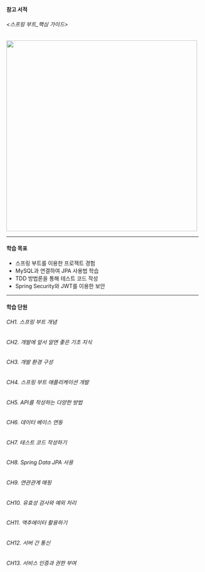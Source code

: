 #### 참고 서적

###### <스프링 부트_핵심 가이드>

<img src="https://github.com/chanchanwoong/springboot_study/assets/128444378/cd3954c7-904a-4c2e-9781-744fdde94a12.png" width="500" height="auto"/>

___
#### 학습 목표

- 스프링 부트를 이용한 프로젝트 경험
- MySQL과 연결하여 JPA 사용법 학습
- TDD 방법론을 통해 테스트 코드 작성
- Spring Security와 JWT를 이용한 보안


---
#### 학습 단원

###### CH1. 스프링 부트 개념
###### CH2. 개발에 앞서 알면 좋은 기초 지식
###### CH3. 개발 환경 구성
###### CH4. 스프링 부트 애플리케이션 개발
###### CH5. API를 작성하는 다양한 방법
###### CH6. 데이터 베이스 연동
###### CH7. 테스트 코드 작성하기
###### CH8. Spring Data JPA 사용
###### CH9. 연관관계 매핑
###### CH10. 유효성 검사와 예외 처리
###### CH11. 액추에이터 활용하기
###### CH12. 서버 간 통신
###### CH13. 서비스 인증과 권한 부여


